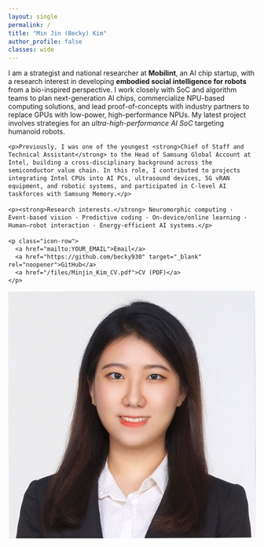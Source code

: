 ```yaml
---
layout: single
permalink: /
title: "Min Jin (Becky) Kim"
author_profile: false
classes: wide
---
```


<div class="hero">
  <div class="text">
    <p>I am a strategist and national researcher at <strong>Mobilint</strong>, an AI chip startup, with a research interest in developing <strong>embodied social intelligence for robots</strong> from a bio-inspired perspective. I work closely with SoC and algorithm teams to plan next-generation AI chips, commercialize NPU-based computing solutions, and lead proof-of-concepts with industry partners to replace GPUs with low-power, high-performance NPUs. My latest project involves strategies for an <em>ultra-high-performance AI SoC</em> targeting humanoid robots.</p>

    <p>Previously, I was one of the youngest <strong>Chief of Staff and Technical Assistant</strong> to the Head of Samsung Global Account at Intel, building a cross-disciplinary background across the semiconductor value chain. In this role, I contributed to projects integrating Intel CPUs into AI PCs, ultrasound devices, 5G vRAN equipment, and robotic systems, and participated in C-level AI taskforces with Samsung Memory.</p>

    <p><strong>Research interests.</strong> Neuromorphic computing · Event-based vision · Predictive coding · On-device/online learning · Human–robot interaction · Energy-efficient AI systems.</p>

    <p class="icon-row">
      <a href="mailto:YOUR_EMAIL">Email</a>
      <a href="https://github.com/becky930" target="_blank" rel="noopener">GitHub</a>
      <a href="/files/Minjin_Kim_CV.pdf">CV (PDF)</a>
    </p>
  </div>

  <div class="photo">
    <img src="/images/becky_profile.jpg" alt="Becky Kim">
  </div>
</div>
